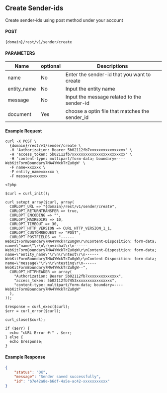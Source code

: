 ## Create Sender-ids

Create sender-ids using post method under your account

#### POST

```
{domain}/rest/v1/sender/create
```

#### PARAMETERS

| Name     | optional |Descriptions |
|----------|----- |----------|
| name |No | Enter the sender-id that you want to create |
| entity_name |No |  Input the entity name|
| message |No |  Input the message related to the sender-id|
| document |Yes |  choose a optin file that matches the sender_id |


#### Example Request

```
curl -X POST \
  {domain}/rest/v1/sender/create \
  -H 'Authorization: Bearer 5b02112fb7xxxxxxxxxxxxxxxx' \
  -H 'access_token: 5b02112fb7xxxxxxxxxxxxxxxxxxxxxxxx' \
  -H 'content-type: multipart/form-data; boundary=----WebKitFormBoundary7MA4YWxkTrZu0gW' \
  -F name=xxxxxx \
  -F entity_name=xxxxx \
  -F message=xxxxxx
```

```
<?php

$curl = curl_init();

curl_setopt_array($curl, array(
  CURLOPT_URL => "{domain}/rest/v1/sender/create",
  CURLOPT_RETURNTRANSFER => true,
  CURLOPT_ENCODING => "",
  CURLOPT_MAXREDIRS => 10,
  CURLOPT_TIMEOUT => 30,
  CURLOPT_HTTP_VERSION => CURL_HTTP_VERSION_1_1,
  CURLOPT_CUSTOMREQUEST => "POST",
  CURLOPT_POSTFIELDS => "------WebKitFormBoundary7MA4YWxkTrZu0gW\r\nContent-Disposition: form-data; name=\"name\"\r\n\r\nvishal\r\n------WebKitFormBoundary7MA4YWxkTrZu0gW\r\nContent-Disposition: form-data; name=\"entity_name\"\r\n\r\ntest\r\n------WebKitFormBoundary7MA4YWxkTrZu0gW\r\nContent-Disposition: form-data; name=\"message\"\r\n\r\ntesting\r\n------WebKitFormBoundary7MA4YWxkTrZu0gW--",
  CURLOPT_HTTPHEADER => array(
    "Authorization: Bearer 5b02112fb7xxxxxxxxxxxxxx",
    "access_token: 5b02112fb7453xxxxxxxxxxxxxxxx",
    "content-type: multipart/form-data; boundary=----WebKitFormBoundary7MA4YWxkTrZu0gW"
  ),
));

$response = curl_exec($curl);
$err = curl_error($curl);

curl_close($curl);

if ($err) {
  echo "cURL Error #:" . $err;
} else {
  echo $response;
}
```
  
#### Example Response

```json
{
    "status": "OK",
    "message": "Sender saved successfully",
    "id": "b7e42a8e-b6df-4a5e-ac42-xxxxxxxxxxx"
}
```
